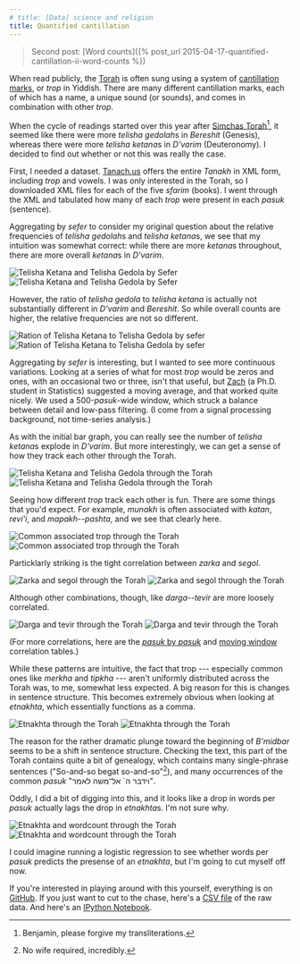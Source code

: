 ```yaml
---
# title: [Data] science and religion
title: Quantified cantillation
---
```


> Second post: [Word counts]({% post_url 2015-04-17-quantified-cantillation-ii-word-counts %})

When read publicly, the [Torah](https://en.wikipedia.org/wiki/Torah) is often sung using a system of [cantillation marks](https://en.wikipedia.org/wiki/Cantillation), or *trop* in Yiddish. There are many different cantillation marks, each of which has a name, a unique sound (or sounds), and comes in combination with other *trop*.

When the cycle of readings started over this year after [Simchas Torah](https://en.wikipedia.org/wiki/Simchat_Torah)[^transliteration], it seemed like there were more *telisha gedolah*s in *Bereshit* (Genesis), whereas there were more *telisha ketana*s in *D'varim* (Deuteronomy). I decided to find out whether or not this was really the case.

First, I needed a dataset. [Tanach.us](http://tanach.us) offers the entire *Tanakh* in XML form, including *trop* and vowels. I was only interested in the Torah, so I downloaded XML files for each of the five *sfarim* (books). I went through the XML and tabulated how many of each *trop* were present in each *pasuk* (sentence).

<!-- To make it easier to work with, I made an object that maps an English transliteration of each *trop* name to its respective unicode character. I then went through each of the five sfarim and tallied how many of each *trop* were in each *pasuk* (sentence). This seemed like a great opportunity to play with Pandas's MultiIndexes, so I structured the data such that each row is indexed by `(sefer, perek, pasuk)` and each column is the name of a *trop*. -->

<!-- As you might expect for count data where most *trop* don't occur every (or even most) *psukim*, the distributions of *trop* occurrence for most *trop* resemble zero-inflated Poisson distributions, although some of the more frequent *trop* look more normal, and extremely common ones like *etnakhta* or *sof pasuk* are left skewed. Because of this, after talking with my friend Zach (a Ph.D. student in Statistics), we decided to stick with a visual analysis for now. -->

<!-- ![Distributions for a common and less common trop] -->

Aggregating by *sefer* to consider my original question about the relative frequencies of *telisha gedolah*s and *telisha ketana*s, we see that my intuition was somewhat correct: while there are more *ketana*s throughout, there are more overall *ketana*s in *D'varim*.

<img src="{{site.baseurl}}/post-uploads/trop/telisha_bar.svg" alt="Telisha Ketana and Telisha Gedola by Sefer" class="svgalt svg">
<img src="{{site.baseurl}}/post-uploads/trop/telisha_bar.png" alt="Telisha Ketana and Telisha Gedola by Sefer" class="svgalt img">


However, the ratio of *telisha gedola* to *telisha ketana* is actually not substantially different in *D'varim* and *Bereshit*. So while overall counts are higher, the relative frequencies are not so different.

<img src="{{site.baseurl}}/post-uploads/trop/telisha_ratios.svg" alt="Ration of Telisha Ketana to Telisha Gedola by sefer" class="svgalt svg">
<img src="{{site.baseurl}}/post-uploads/trop/telisha_ratios.png" alt="Ration of Telisha Ketana to Telisha Gedola by sefer" class="svgalt img">

<!-- relatively more *ketana*s than *gedola*s in the middle of *Dvarim*. -->

Aggregating by *sefer* is interesting, but I wanted to see more continuous variations. Looking at a series of what for most *trop* would be zeros and ones, with an occasional two or three, isn't that useful, but [Zach](https://twitter.com/zseeskin) (a Ph.D. student in Statistics) suggested a moving average, and that worked quite nicely. We used a 500-*pasuk*-wide window, which struck a balance between detail and low-pass filtering. (I come from a signal processing background, not time-series analysis.)

As with the initial bar graph, you can really see the number of *telisha ketana*s explode in *D'varim*. But more interestingly, we can get a sense of how they track each other through the Torah.

<!-- Although I had some initial concerns about whether a mean would be meaningful for such non-normal data, it's essentially just a count of *trop* occurances in a given window normalized by the number of *psukim* in the window. -->


<img src="{{site.baseurl}}/post-uploads/trop/telisha.svg" alt="Telisha Ketana and Telisha Gedola through the Torah" class="svgalt svg">
<img src="{{site.baseurl}}/post-uploads/trop/telisha.png" alt="Telisha Ketana and Telisha Gedola through the Torah" class="svgalt img">

Seeing how different *trop* track each other is fun. There are some things that you'd expect. For example, *munakh* is often associated with *katan*, *revi'i*, and *mapakh*--*pashta*, and we see that clearly here.

<img src="{{site.baseurl}}/post-uploads/trop/common_trop.svg" alt="Common associated trop through the Torah" class="svgalt svg">
<img src="{{site.baseurl}}/post-uploads/trop/common_trop.png" alt="Common associated trop through the Torah" class="svgalt img">

Particklarly striking is the tight correlation between *zarka* and *segol*.

<img src="{{site.baseurl}}/post-uploads/trop/zarkasegol.svg" alt="Zarka and segol through the Torah" class="svgalt svg">
<img src="{{site.baseurl}}/post-uploads/trop/zarkasegol.png" alt="Zarka and segol through the Torah" class="svgalt img">

Although other combinations, though, like *darga*--*tevir* are more loosely correlated.

<img src="{{site.baseurl}}/post-uploads/trop/dargatevir.svg" alt="Darga and tevir through the Torah" class="svgalt svg">
<img src="{{site.baseurl}}/post-uploads/trop/dargatevir.png" alt="Darga and tevir through the Torah" class="svgalt img">

(For more correlations, here are the [*pasuk* by *pasuk*]({{site.baseurl}}/post-uploads/trop/rawcorr.html) and [moving window]({{site.baseurl}}/post-uploads/trop/rollingcorr.html) correlation tables.)

While these patterns are intuitive, the fact that trop --- especially common ones like *merkha* and *tipkha* --- aren't uniformly distributed across the Torah was, to me, somewhat less expected. A big reason for this is changes in sentence structure. This becomes extremely obvious when looking at *etnakhta*, which essentially functions as a comma.

<img src="{{site.baseurl}}/post-uploads/trop/etnakhta.svg" alt="Etnakhta through the Torah" class="svgalt svg">
<img src="{{site.baseurl}}/post-uploads/trop/etnakhta.png" alt="Etnakhta through the Torah" class="svgalt img">

The reason for the rather dramatic plunge toward the beginning of *B'midbar* seems to be a shift in sentence structure. Checking the text, this part of the Torah contains quite a bit of genealogy, which contains many single-phrase sentences ("So-and-so begat so-and-so"[^women]), and many occurrences of the common *pasuk* "<span dir="rtl">וידבר ה` אל־משה לאמר</span>".

Oddly, I did a bit of digging into this, and it looks like a drop in words per *pasuk* actually lags the drop in *etnakhta*s. I'm not sure why.

<img src="{{site.baseurl}}/post-uploads/trop/etnakhtawordcount.svg" alt="Etnakhta and wordcount through the Torah" class="svgalt svg">
<img src="{{site.baseurl}}/post-uploads/trop/etnakhtawordcount.png" alt="Etnakhta and wordcount through the Torah" class="svgalt img">

I could imagine running a logistic regression to see whether words per *pasuk* predicts the presense of an *etnakhta*, but I'm going to cut myself off now.

If you're interested in playing around with this yourself, everything is on [GitHub](https://github.com/Noleli/trop-analysis). If you just want to cut to the chase, here's a [CSV file]({{site.baseurl}}/post-uploads/trop/trop.csv) of the raw data. And here's an [IPython Notebook](http://nbviewer.ipython.org/github/Noleli/trop-analysis/blob/master/Trop%20analysis.ipynb).

[^women]: No wife required, incredibly.

[^transliteration]: Benjamin, please forgive my transliterations.